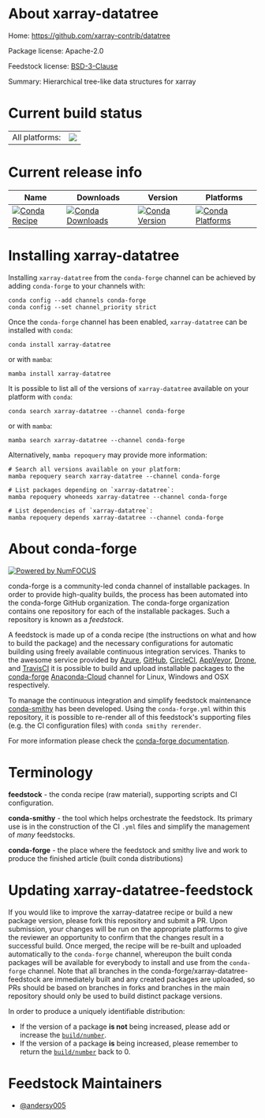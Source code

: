 About xarray-datatree
=====================

Home: https://github.com/xarray-contrib/datatree

Package license: Apache-2.0

Feedstock license: [BSD-3-Clause](https://github.com/conda-forge/xarray-datatree-feedstock/blob/main/LICENSE.txt)

Summary: Hierarchical tree-like data structures for xarray

Current build status
====================


<table><tr><td>All platforms:</td>
    <td>
      <a href="https://dev.azure.com/conda-forge/feedstock-builds/_build/latest?definitionId=15842&branchName=main">
        <img src="https://dev.azure.com/conda-forge/feedstock-builds/_apis/build/status/xarray-datatree-feedstock?branchName=main">
      </a>
    </td>
  </tr>
</table>

Current release info
====================

| Name | Downloads | Version | Platforms |
| --- | --- | --- | --- |
| [![Conda Recipe](https://img.shields.io/badge/recipe-xarray--datatree-green.svg)](https://anaconda.org/conda-forge/xarray-datatree) | [![Conda Downloads](https://img.shields.io/conda/dn/conda-forge/xarray-datatree.svg)](https://anaconda.org/conda-forge/xarray-datatree) | [![Conda Version](https://img.shields.io/conda/vn/conda-forge/xarray-datatree.svg)](https://anaconda.org/conda-forge/xarray-datatree) | [![Conda Platforms](https://img.shields.io/conda/pn/conda-forge/xarray-datatree.svg)](https://anaconda.org/conda-forge/xarray-datatree) |

Installing xarray-datatree
==========================

Installing `xarray-datatree` from the `conda-forge` channel can be achieved by adding `conda-forge` to your channels with:

```
conda config --add channels conda-forge
conda config --set channel_priority strict
```

Once the `conda-forge` channel has been enabled, `xarray-datatree` can be installed with `conda`:

```
conda install xarray-datatree
```

or with `mamba`:

```
mamba install xarray-datatree
```

It is possible to list all of the versions of `xarray-datatree` available on your platform with `conda`:

```
conda search xarray-datatree --channel conda-forge
```

or with `mamba`:

```
mamba search xarray-datatree --channel conda-forge
```

Alternatively, `mamba repoquery` may provide more information:

```
# Search all versions available on your platform:
mamba repoquery search xarray-datatree --channel conda-forge

# List packages depending on `xarray-datatree`:
mamba repoquery whoneeds xarray-datatree --channel conda-forge

# List dependencies of `xarray-datatree`:
mamba repoquery depends xarray-datatree --channel conda-forge
```


About conda-forge
=================

[![Powered by
NumFOCUS](https://img.shields.io/badge/powered%20by-NumFOCUS-orange.svg?style=flat&colorA=E1523D&colorB=007D8A)](https://numfocus.org)

conda-forge is a community-led conda channel of installable packages.
In order to provide high-quality builds, the process has been automated into the
conda-forge GitHub organization. The conda-forge organization contains one repository
for each of the installable packages. Such a repository is known as a *feedstock*.

A feedstock is made up of a conda recipe (the instructions on what and how to build
the package) and the necessary configurations for automatic building using freely
available continuous integration services. Thanks to the awesome service provided by
[Azure](https://azure.microsoft.com/en-us/services/devops/), [GitHub](https://github.com/),
[CircleCI](https://circleci.com/), [AppVeyor](https://www.appveyor.com/),
[Drone](https://cloud.drone.io/welcome), and [TravisCI](https://travis-ci.com/)
it is possible to build and upload installable packages to the
[conda-forge](https://anaconda.org/conda-forge) [Anaconda-Cloud](https://anaconda.org/)
channel for Linux, Windows and OSX respectively.

To manage the continuous integration and simplify feedstock maintenance
[conda-smithy](https://github.com/conda-forge/conda-smithy) has been developed.
Using the ``conda-forge.yml`` within this repository, it is possible to re-render all of
this feedstock's supporting files (e.g. the CI configuration files) with ``conda smithy rerender``.

For more information please check the [conda-forge documentation](https://conda-forge.org/docs/).

Terminology
===========

**feedstock** - the conda recipe (raw material), supporting scripts and CI configuration.

**conda-smithy** - the tool which helps orchestrate the feedstock.
                   Its primary use is in the construction of the CI ``.yml`` files
                   and simplify the management of *many* feedstocks.

**conda-forge** - the place where the feedstock and smithy live and work to
                  produce the finished article (built conda distributions)


Updating xarray-datatree-feedstock
==================================

If you would like to improve the xarray-datatree recipe or build a new
package version, please fork this repository and submit a PR. Upon submission,
your changes will be run on the appropriate platforms to give the reviewer an
opportunity to confirm that the changes result in a successful build. Once
merged, the recipe will be re-built and uploaded automatically to the
`conda-forge` channel, whereupon the built conda packages will be available for
everybody to install and use from the `conda-forge` channel.
Note that all branches in the conda-forge/xarray-datatree-feedstock are
immediately built and any created packages are uploaded, so PRs should be based
on branches in forks and branches in the main repository should only be used to
build distinct package versions.

In order to produce a uniquely identifiable distribution:
 * If the version of a package **is not** being increased, please add or increase
   the [``build/number``](https://docs.conda.io/projects/conda-build/en/latest/resources/define-metadata.html#build-number-and-string).
 * If the version of a package **is** being increased, please remember to return
   the [``build/number``](https://docs.conda.io/projects/conda-build/en/latest/resources/define-metadata.html#build-number-and-string)
   back to 0.

Feedstock Maintainers
=====================

* [@andersy005](https://github.com/andersy005/)

